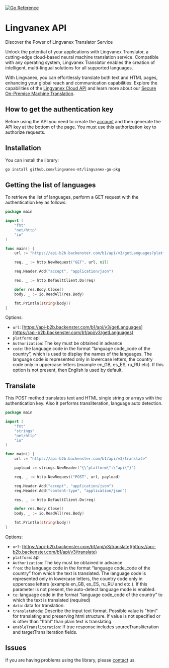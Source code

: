 [![Go Reference](https://pkg.go.dev/badge/github.com/lingvanex-mt/lingvanex-go-pkg.svg)](https://pkg.go.dev/github.com/lingvanex-mt/lingvanex-go-pkg)

# Lingvanex API

Discover the Power of Lingvanex Translator Service

Unlock the potential of your applications with Lingvanex Translator, a cutting-edge cloud-based neural machine translation service. Compatible with any operating system, Lingvanex Translator enables the creation of intelligent, multi-lingual solutions for all supported languages.

With Lingvanex, you can effortlessly translate both text and HTML pages, enhancing your global reach and communication capabilities. Explore the capabilities of the [Lingvanex Cloud API](https://lingvanex.com/translationapi/) and learn more about our [Secure On-Premise Machine Translation](https://lingvanex.com/).

## How to get the authentication key

Before using the API you need to create the [account](https://lingvanex.com/account/) and then generate the API key at the bottom of the page. You must use this authorization key to authorize requests.

## Installation

You can install the library:

```bash
go install github.com/lingvanex-mt/lingvanex-go-pkg
```

## Getting the list of languages

To retrieve the list of languages, perform a GET request with the authentication key as follows:

```go
package main

import (
	"fmt"
	"net/http"
	"io"
)

func main() {
	url := "https://api-b2b.backenster.com/b1/api/v3/getLanguages?platform=api&code=en_GB"

	req, _ := http.NewRequest("GET", url, nil)

	req.Header.Add("accept", "application/json")

	res, _ := http.DefaultClient.Do(req)

	defer res.Body.Close()
	body, _ := io.ReadAll(res.Body)

	fmt.Println(string(body))
}
```

Options:

- `url`: [https://api-b2b.backenster.com/b1/api/v3/getLanguages](https://api-b2b.backenster.com/b1/api/v3/getLanguages)
- `platform`: api
- `Authorization`: The key must be obtained in advance
- `code`: the language code in the format “language code_code of the country”, which is used to display the names of the languages. The language code is represented only in lowercase letters, the country code only in uppercase letters (example en_GB, es_ES, ru_RU etc). If this option is not present, then English is used by default.

## Translate

This POST method translates text and HTML single string or arrays with the authentication key. Also it performs transliteration, language auto detection.

```go
package main

import (
	"fmt"
	"strings"
	"net/http"
	"io"
)

func main() {
	url := "https://api-b2b.backenster.com/b1/api/v3/translate"

	payload := strings.NewReader("{\"platform\":\"api\"}")

	req, _ := http.NewRequest("POST", url, payload)

	req.Header.Add("accept", "application/json")
	req.Header.Add("content-type", "application/json")

	res, _ := http.DefaultClient.Do(req)

	defer res.Body.Close()
	body, _ := io.ReadAll(res.Body)

	fmt.Println(string(body))
}
```

Options:

- `url`: [https://api-b2b.backenster.com/b1/api/v3/translate](https://api-b2b.backenster.com/b1/api/v3/translate)
- `platform`: api
- `Authorization`: The key must be obtained in advance
- `from`: the language code in the format “language code_code of the country” from which the text is translated. The language code is represented only in lowercase letters, the country code only in uppercase letters (example en_GB, es_ES, ru_RU and etc.). If this parameter is not present, the auto-detect language mode is enabled.
- `to`: language code in the format “language code_code of the country” to which the text is translated (required)
- `data`: data for translation.
- `translateMode`: Describe the input text format. Possible value is "html" for translating and preserving html structure. If value is not specified or is other than "html" than plain text is translating.
- `enableTransliteration`: If true response includes sourceTransliteration and targetTransliteration fields.

## Issues

If you are having problems using the library, please [contact](https://lingvanex.com/contact-us/) us.
